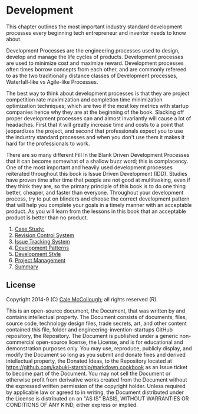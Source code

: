 # Development

This chapter outlines the most important industry standard development processes every beginning tech entrepreneur and inventor needs to know about.

Development Processes are the engineering processes used to design, develop and manage the life cycles of products. Development processes are used to minimize cost and maximize reward. Development processes often times borrow concepts from each other, and are commonly refereed to as the two traditionally distance classes of Development processes, Waterfall-like vs Agile-like Processes.

The best way to think about development processes is that they are project competition rate maximization and completion time minimization optimization techniques; which are two if the most key metrics with startup companies hence why they are at the beginning of the book. Slacking off proper development processes can and almost invariantly will cause a lot of headaches. First that it will greatly increase time and costs to a point that jeopardizes the project, and second that professionals expect you to use the industry standard processes and when you don't use them it makes it hard for the professionals to work.

There are so many different Fill In the Blank Driven Development Processes that it can become somewhat of a shallow buzz word; this is complacency. One of the most important and heavily used development processes reiterated throughout this book is Issue Driven Development (IDD). Studies have proven time after time that people are not good at multitasking, even if they think they are, so the primary principle of this book is to do one thing better, cheaper, and faster than everyone. Throughout your development process, try to put on blinders and choose the correct development pattern that will help you complete your goals in a timely manner with an acceptable product. As you will learn from the lessons in this book that an acceptable product is better than no product.

1. [Case Study:](./case_study.md)
1. [Revision Control System](./revision_control_system.md)
1. [Issue Tracking System](./issue_tracking_system.md)
1. [Development Patterns](./development_patterns.md)
1. [Development Style](./development_style.md)
1. [Project Management](./project_management.md)
1. [Summary](./summary.md)

## License

Copyright 2014-9 (C) [Cale McCollough](https://calemccollough.github.io); all rights reserved (R).

This is an open-source document, the Document, that was written by and contains intellectual property. The Document consists of documents, files, source code, technology design files, trade secrets, art, and other content contained this file, folder and engineering-invention-startups GitHub repository, the Repository. The Document is published under a generic non-commercial open-source license, the License, and is for educational and demonstration purposes only. You may use, reproduce, publicly display, and modify the Document so long as you submit and donate fixes and derived intellectual property, the Donated Ideas, to the Repository located at <https://github.com/kabuki-starship/markdown.cookbook> as an Issue ticket to become part of the Document. You may not sell the Document or otherwise profit from derivative works created from the Document without the expressed written permission of the copyright holder. Unless required by applicable law or agreed to in writing, the Document distributed under the License is distributed on an "AS IS" BASIS, WITHOUT WARRANTIES OR CONDITIONS OF ANY KIND, either express or implied.
